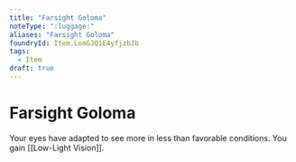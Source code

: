 ```yaml
---
title: "Farsight Goloma"
noteType: ":luggage:"
aliases: "Farsight Goloma"
foundryId: Item.LomGJQ1E4yfjzbJb
tags:
  - Item
draft: true
---
```


# Farsight Goloma

Your eyes have adapted to see more in less than favorable conditions. You gain [[Low-Light Vision]].
